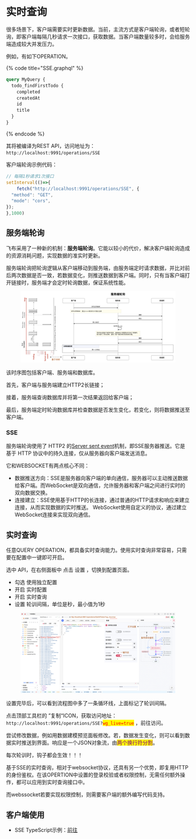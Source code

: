 # 实时查询

很多场景下，客户端需要实时更新数据。当前，主流方式是客户端轮询，或者短轮询，即客户端每隔几秒请求一次接口，获取数据。当客户端数量较多时，会给服务端造成较大并发压力。

例如，有如下OPERATION。

{% code title="SSE.graphql" %}
```graphql
query MyQuery {
  todo_findFirstTodo {
    completed
    createdAt
    id
    title
  }
}
```
{% endcode %}

其将被编译为REST API，访问地址为： `http://localhost:9991/operations/SSE`

客户端轮询示例代码：

```javascript
// 每隔1秒请求1次接口
setInterval(()=>{
    fetch("http://localhost:9991/operations/SSE", {
  "method": "GET",
  "mode": "cors",
});
},1000)
```

## 服务端轮询

飞布采用了一种新的机制：**服务端轮询**。它能以较小的代价，解决客户端轮询造成的资源消耗问题，实现数据的准实时更新。

服务端轮询把轮询逻辑从客户端移动到服务端，由服务端定时请求数据，并比对前后两次数据是否一致，若数据变化，则推送数据到客户端。同时，只有当客户端打开链接时，服务端才会定时轮询数据，保证系统性能。

<figure><img src="../../.gitbook/assets/image (8).png" alt=""><figcaption></figcaption></figure>

该时序图包括客户端、服务端和数据库。

首先，客户端与服务端建立HTTP2长链接；

接着，服务端查询数据库并将第一次结果返回给客户端；

最后，服务端定时轮询数据库并检查数据是否发生变化，若变化，则将数据推送至客户端。

### SSE

服务端轮询使用了 HTTP2 的[Server sent event](https://www.ruanyifeng.com/blog/2017/05/server-sent\_events.html)机制，即SSE服务器推送。它是基于 HTTP 协议中的持久连接，仅从服务器向客户端发送消息。&#x20;

它和WEBSOCKET有两点核心不同：

* 数据推送方向：SSE是服务器向客户端的单向通信，服务器可以主动推送数据给客户端。而WebSocket是双向通信，允许服务器和客户端之间进行实时的双向数据交换。
* 连接建立：SSE使用基于HTTP的长连接，通过普通的HTTP请求和响应来建立连接，从而实现数据的实时推送。 WebSocket使用自定义的协议，通过建立WebSocket连接来实现双向通信。

## 实时查询

任意QUERY OPERATION，都具备实时查询能力。使用实时查询非常容易，只需要在配置中一键即可开启。

选中 API，在右侧面板中 点击 设置 ，切换到配置页面。

* 勾选 使用独立配置
* 开启 实时配置&#x20;
* 开启 实时查询
* 设置 轮训间隔，单位是秒，最小值为1秒

<figure><img src="../../.gitbook/assets/image (1) (1) (1) (1) (1) (1).png" alt=""><figcaption></figcaption></figure>

设置完毕后，可以看到流程图中多了一条循环线，上面标记了轮训间隔。

点击顶部工具栏的 ”复制“ICON，获取访问地址：`http://localhost:9991/operations/SSE?`<mark style="color:red;">`wg_live=true`</mark> ，前往访问。

尝试修改数据，例如用数据建模预览面板修改。若，数据发生变化，则可以看到数据实时推送到界面。响应是一个JSON对象流，由<mark style="color:purple;">两个换行符分割</mark>。

每次轮训时，钩子都会生效！！！

基于SSE的实时查询，相对于websocket协议，还具有另一个优势，即复用HTTP的身份鉴权。在该OPERTION中设置的登录校验或者权限控制，无需任何额外操作，都可以应用到实时查询接口中。

而webssocket若要实现权限控制，则需要客户端的额外编写代码支持。

## 客户端使用

* SSE TypeScript示例：[前往](https://github.com/fireboomio/fb-admin/blob/46c919afd4fe80ab2ee89560ba394cc5ae3f9da7/front/src/layout/components/notice/index.vue#L29C16-L29C33)
